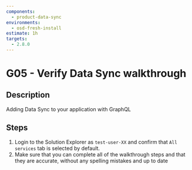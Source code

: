```yaml
---
components:
  - product-data-sync
environments:
  - osd-fresh-install
estimate: 1h
targets:
  - 2.8.0
---
```


# G05 - Verify Data Sync walkthrough

## Description

Adding Data Sync to your application with GraphQL

## Steps

1. Login to the Solution Explorer as `test-user-XX` and confirm that `All services` tab is selected by default.
2. Make sure that you can complete all of the walkthrough steps and that they are accurate, without any spelling mistakes and up to date
